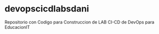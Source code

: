 # devopscicdlabsdani
Repositorio con Codigo para Construccion de LAB CI-CD de DevOps para EducacionIT